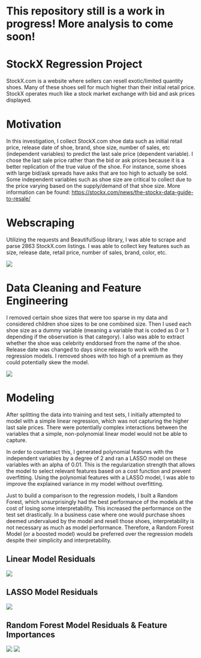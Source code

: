 # This repository still is a work in progress! More analysis to come soon!

# StockX Regression Project
StockX.com is a website where sellers can resell exotic/limited quantity shoes. Many of these shoes sell for much higher than their initial retail price. StockX operates much like a stock market exchange with bid and ask prices displayed.

# Motivation
In this investigation, I collect StockX.com shoe data such as initial retail price, release date of shoe, brand, shoe size, number of sales, etc (independent variables) to predict the last sale price (dependent variable). I chose the last sale price rather than the bid or ask prices because it is a better replication of the true value of the shoe. For instance, some shoes with large bid/ask spreads have asks that are too high to actually be sold. Some independent variables such as shoe size are critical to collect due to the price varying based on the supply/demand of that shoe size. More information can be found: https://stockx.com/news/the-stockx-data-guide-to-resale/ 

# Webscraping
Utilizing the requests and BeautifulSoup library, I was able to scrape and parse 2863 StockX.com listings. I was able to collect key features such as size, release date, retail price, number of sales, brand, color, etc.

![](images/Picture4.png)

# Data Cleaning and Feature Engineering
I removed certain shoe sizes that were too sparse in my data and considered children shoe sizes to be one combined size. Then I used each shoe size as a dummy variable (meaning a variable that is coded as 0 or 1 depending if the observation is that category). I also was able to extract whether the shoe was celebrity enddorsed from the name of the shoe. Release date was changed to days since release to work with the regression models. I removed shoes with too high of a premium as they could potentially skew the model.

![](images/Picture1.png)

# Modeling
After splitting the data into training and test sets, I initially attempted to model with a simple linear regression, which was not capturing the higher last sale prices. There were potentially complex interactions between the variables that a simple, non-polynomial linear model would not be able to capture. 

In order to counteract this, I generated polynomial features with the independent variables by a degree of 2 and ran a LASSO model on these variables with an alpha of 0.01. This is the regularization strength that allows the model to select relevant features based on a cost function and prevent overfitting. Using the polynomial features with a LASSO model, I was able to improve the explained variance in my model without overfitting. 

Just to build a comparison to the regression models, I built a Random Forest, which unsurprisingly had the best performance of the models at the cost of losing some interpretability. This increased the performance on the test set drastically. In a business case where one would purchase shoes deemed undervalued by the model and resell those shoes, interpretability is not necessary as much as model performance. Therefore, a Random Forest Model (or a boosted model) would be preferred over the regression models despite their simplicity and interpretability.

## Linear Model Residuals
![](images/simplelinear.png)

## LASSO Model Residuals
![](images/lasso.png)

## Random Forest Model Residuals & Feature Importances
![](images/randomforest.png)
![](images/FeatureImportanceGraph.png)
